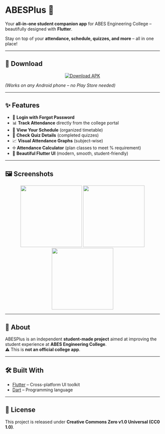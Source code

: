 # ABESPlus 📱  
Your **all-in-one student companion app** for ABES Engineering College – beautifully designed with **Flutter**.  

Stay on top of your **attendance, schedule, quizzes, and more** – all in one place!  

---

## 🚀 Download  
<p align="center">
  <a href="https://github.com/your-username/ABESPlus-App/releases/latest">
    <img src="https://img.shields.io/badge/⬇️%20Download-APK-blue?style=for-the-badge&logo=android" alt="Download APK"/>
  </a>
</p>  

*(Works on any Android phone – no Play Store needed)*  

---

## ✨ Features  
- 🔑 **Login with Forgot Password**  
- 📊 **Track Attendance** directly from the college portal  
- 📅 **View Your Schedule** (organized timetable)  
- 📝 **Check Quiz Details** (completed quizzes)  
- 📈 **Visual Attendance Graphs** (subject-wise)  
- ➗ **Attendance Calculator** (plan classes to meet % requirement)  
- 🎨 **Beautiful Flutter UI** (modern, smooth, student-friendly)  

---

## 🖼️ Screenshots  
<p align="center">
  <img src="screenshots/login.png" width="200"/>
  <img src="screenshots/attendance.png" width="200"/>
  <img src="screenshots/schedule.png" width="200"/>
</p>  

---

## 📌 About  
ABESPlus is an independent **student-made project** aimed at improving the student experience at **ABES Engineering College**.  
⚠️ This is **not an official college app**.  

---

## 🛠️ Built With  
- [Flutter](https://flutter.dev/) – Cross-platform UI toolkit  
- [Dart](https://dart.dev/) – Programming language  

---

## 📄 License  
This project is released under **Creative Commons Zero v1.0 Universal (CC0 1.0)**.  
  
